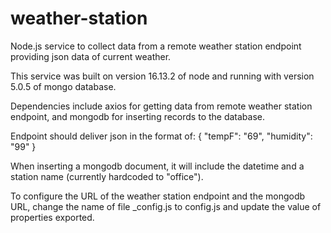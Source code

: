 # weather-station
Node.js service to collect data from a remote weather station endpoint providing json data of current weather.

This service was built on version 16.13.2 of node and running with version 5.0.5 of mongo database.

Dependencies include axios for getting data from remote weather station endpoint, and mongodb for inserting records to the database.

Endpoint should deliver json in the format of:
{
  "tempF": "69",
  "humidity": "99"
}

When inserting a mongodb document, it will include the datetime and a station name (currently hardcoded to "office").

To configure the URL of the weather station endpoint and the mongodb URL, change the name of file _config.js to config.js and update the value of properties exported.
